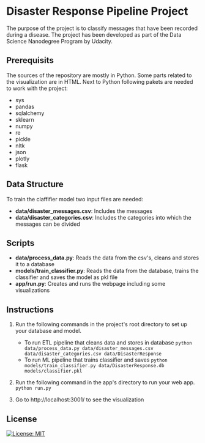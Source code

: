 # Disaster Response Pipeline Project

The purpose of the project is to classify messages that have been recorded during a disease. The project has been developed as part of the Data Science Nanodegree Program by Udacity.

## Prerequisits

The sources of the repository are mostly in Python. Some parts related to the visualization are in HTML. Next to Python following pakets are needed to work with the project:

* sys
* pandas
* sqlalchemy
* sklearn
* numpy
* re
* pickle
* nltk
* json
* plotly
* flask

## Data Structure

To train the claffifier model two input files are needed:

* **data/disaster_messages.csv**: Includes the messages
* **data/disaster_categories.csv**: Includes the categories into which the messages can be divided 

## Scripts

* **data/process_data.py**: Reads the data from the csv's, cleans and stores it to a database
* **models/train_classifier.py**: Reads the data from the database, trains the classifier and saves the model as pkl file 
* **app/run.py**: Creates and runs the webpage including some visualizations 


## Instructions

1. Run the following commands in the project's root directory to set up your database and model.

    - To run ETL pipeline that cleans data and stores in database
        `python data/process_data.py data/disaster_messages.csv data/disaster_categories.csv data/DisasterResponse`
    - To run ML pipeline that trains classifier and saves
        `python models/train_classifier.py data/DisasterResponse.db models/classifier.pkl`

2. Run the following command in the app's directory to run your web app.
    `python run.py`

3. Go to http://localhost:3001/ to see the visualization

## License

[![License: MIT](https://img.shields.io/badge/License-MIT-yellow.svg)](https://opensource.org/licenses/MIT)

